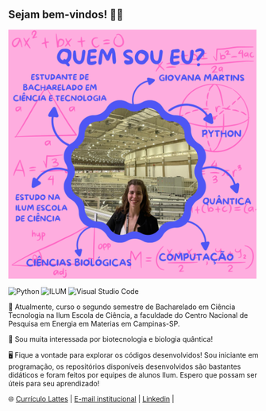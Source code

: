 ## Sejam bem-vindos! 🌟📘
<img src="./apresentacao_github_2.png" alt="Apresentação GitHub 2" width="500"/>

![Python](https://img.shields.io/badge/Python-3.9.0-blue.svg) ![ILUM](https://img.shields.io/badge/ILUM-9B59B6?style=flat&logo=python&logoColor=white)
![Visual Studio Code](https://img.shields.io/badge/VS%20Code-007ACC?style=flat&logo=visual-studio-code&logoColor=white)



🧪 Atualmente, curso o segundo semestre de Bacharelado em Ciência Tecnologia na Ilum Escola de Ciência, a faculdade do Centro Nacional de Pesquisa em Energia em Materias em Campinas-SP.

🧫 Sou muita interessada por biotecnologia e biologia quântica!

🖥️ Fique a vontade para explorar os códigos desenvolvidos! Sou iniciante em programação, os repositórios disponíveis desenvolvidos são bastantes didáticos e foram feitos por equipes de alunos Ilum. Espero que possam ser úteis para seu aprendizado! 

🌐 [Currículo Lattes](https://lattes.cnpq.br/1930244511322681) |
[E-mail institucional](giovana24008@ilum.cnpem.br) |
[Linkedin](linkedin.com/in/giovana-martins-coelho-a325852ab) |





<!--
**giovana2005/giovana2005** is a ✨ _special_ ✨ repository because its `README.md` (this file) appears on your GitHub profile.

Here are some ideas to get you started:

- 🔭 I’m currently working on ...
- 🌱 I’m currently learning ...
- 👯 I’m looking to collaborate on ...
- 🤔 I’m looking for help with ...
- 💬 Ask me about ...
- 📫 How to reach me: ...
- 😄 Pronouns: ...
- ⚡ Fun fact: ...
-->
